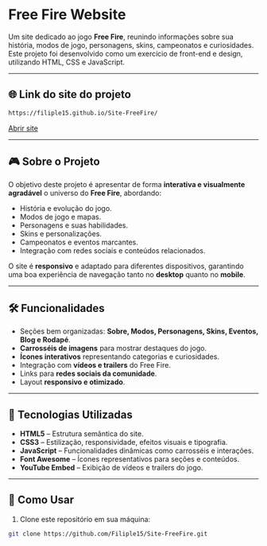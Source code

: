 # Free Fire Website

Um site dedicado ao jogo **Free Fire**, reunindo informações sobre sua história, modos de jogo, personagens, skins, campeonatos e curiosidades. Este projeto foi desenvolvido como um exercício de front-end e design, utilizando HTML, CSS e JavaScript.

---

## 🌐 Link do site do projeto

```bash
https://filiple15.github.io/Site-FreeFire/
```
<a href="https://filiple15.github.io/Site-FreeFire/" target="_blank">
  Abrir site
</a>

---

## 🎮 Sobre o Projeto

O objetivo deste projeto é apresentar de forma **interativa e visualmente agradável** o universo do **Free Fire**, abordando:

- História e evolução do jogo.  
- Modos de jogo e mapas.  
- Personagens e suas habilidades.  
- Skins e personalizações.  
- Campeonatos e eventos marcantes.  
- Integração com redes sociais e conteúdos relacionados.  

O site é **responsivo** e adaptado para diferentes dispositivos, garantindo uma boa experiência de navegação tanto no **desktop** quanto no **mobile**.  

---

## 🛠 Funcionalidades

- Seções bem organizadas: **Sobre, Modos, Personagens, Skins, Eventos, Blog e Rodapé**.  
- **Carrosséis de imagens** para mostrar destaques do jogo.  
- **Ícones interativos** representando categorias e curiosidades.  
- Integração com **vídeos e trailers** do Free Fire.  
- Links para **redes sociais da comunidade**.  
- Layout **responsivo e otimizado**.  

---

## 🌟 Tecnologias Utilizadas

- **HTML5** – Estrutura semântica do site.  
- **CSS3** – Estilização, responsividade, efeitos visuais e tipografia.  
- **JavaScript** – Funcionalidades dinâmicas como carrosséis e interações.  
- **Font Awesome** – Ícones representativos para seções e conteúdos.  
- **YouTube Embed** – Exibição de vídeos e trailers do jogo.  

---

## 📌 Como Usar

1. Clone este repositório em sua máquina:  
```bash
git clone https://github.com/Filiple15/Site-FreeFire.git
